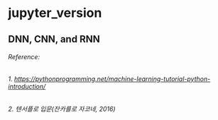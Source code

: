 jupyter_version
====================
DNN, CNN, and RNN
------------------------
###### Reference: 
###### 1. https://pythonprogramming.net/machine-learning-tutorial-python-introduction/
###### 2. 텐서플로 입문(잔카를로 자코네, 2016)

